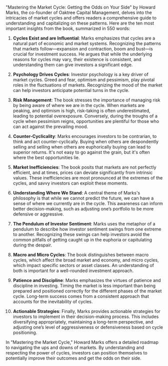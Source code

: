 "Mastering the Market Cycle: Getting the Odds on Your Side" by Howard Marks, the co-founder of Oaktree Capital Management, delves into the intricacies of market cycles and offers readers a comprehensive guide to understanding and capitalizing on these patterns. Here are the ten most important insights from the book, summarized in 550 words:

1. **Cycles Exist and are Influential**: Marks emphasizes that cycles are a natural part of economic and market systems. Recognizing the patterns that markets follow—expansion and contraction, boom and bust—is crucial for investment success. He argues that while the underlying reasons for cycles may vary, their existence is consistent, and understanding them can give investors a significant edge.

2. **Psychology Drives Cycles**: Investor psychology is a key driver of market cycles. Greed and fear, optimism and pessimism, play pivotal roles in the fluctuations of markets. Recognizing the mood of the market can help investors anticipate potential turns in the cycle.

3. **Risk Management**: The book stresses the importance of managing risk by being aware of where we are in the cycle. When markets are peaking, and optimism is high, risk-taking is often underestimated, leading to potential overexposure. Conversely, during the troughs of a cycle when pessimism reigns, opportunities are plentiful for those who can act against the prevailing mood.

4. **Counter-Cyclicality**: Marks encourages investors to be contrarian, to think and act counter-cyclically. Buying when others are despondently selling and selling when others are euphorically buying can lead to superior returns. It's not easy to go against the grain, but it's often where the best opportunities lie.

5. **Market Inefficiencies**: The book posits that markets are not perfectly efficient, and at times, prices can deviate significantly from intrinsic values. These inefficiencies are most pronounced at the extremes of the cycles, and savvy investors can exploit these moments.

6. **Understanding Where We Stand**: A central theme of Marks's philosophy is that while we cannot predict the future, we can have a sense of where we currently are in the cycle. This awareness can inform better decision-making, such as adjusting one’s portfolio to be more defensive or aggressive.

7. **The Pendulum of Investor Sentiment**: Marks uses the metaphor of a pendulum to describe how investor sentiment swings from one extreme to another. Recognizing these swings can help investors avoid the common pitfalls of getting caught up in the euphoria or capitulating during the despair.

8. **Macro and Micro Cycles**: The book distinguishes between macro cycles, which affect the broad market and economy, and micro cycles, which impact specific sectors or asset classes. An understanding of both is important for a well-rounded investment approach.

9. **Patience and Discipline**: Marks emphasizes the virtues of patience and discipline in investing. Timing the market is less important than being prepared and positioned correctly for the different phases of the market cycle. Long-term success comes from a consistent approach that accounts for the inevitability of cycles.

10. **Actionable Strategies**: Finally, Marks provides actionable strategies for investors to implement in their decision-making process. This includes diversifying appropriately, maintaining a long-term perspective, and adjusting one’s level of aggressiveness or defensiveness based on cycle positioning.

In "Mastering the Market Cycle," Howard Marks offers a detailed roadmap to navigating the ups and downs of markets. By understanding and respecting the power of cycles, investors can position themselves to potentially improve their outcomes and get the odds on their side.